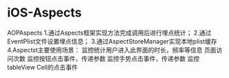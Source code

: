 # iOS-Aspects
AOPAspects
1.通过Aspects框架实现方法完成调用后进行埋点统计；
2.通过EventPlist文件设置埋点信息；
3.通过AspectStoreManager实现本地plist缓存
4.Aspectst主要使用场景：
监控统计用户进入此界面的时长，频率等信息
页面访问次数
监控按钮点击事件，传递参数
监控手势点击事件，传递参数
监控tableView Cell的点击事件
